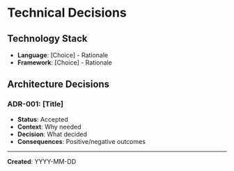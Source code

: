<!-- Steering Tech Template -->

# Technical Decisions

## Technology Stack
- **Language**: [Choice] - Rationale
- **Framework**: [Choice] - Rationale

## Architecture Decisions
### ADR-001: [Title]
- **Status**: Accepted
- **Context**: Why needed
- **Decision**: What decided
- **Consequences**: Positive/negative outcomes

---
**Created**: YYYY-MM-DD